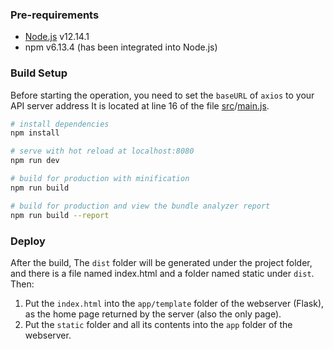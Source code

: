 ### Pre-requirements

- [Node.js](https://nodejs.org/en/download/) v12.14.1
- npm v6.13.4 (has been integrated into Node.js)

### Build Setup

Before starting the operation, you need to set the `baseURL` of `axios` to your API server address
It is located at line 16 of the file [src](https://github.com/liujl3/music-library-web/tree/master/src)/[main.js](https://github.com/liujl3/music-library-web/blob/master/src/main.js).

```bash
# install dependencies
npm install

# serve with hot reload at localhost:8080
npm run dev

# build for production with minification
npm run build

# build for production and view the bundle analyzer report
npm run build --report
```

### Deploy

After the build, The `dist` folder will be generated under the project folder, and there is a file named index.html and a folder named static under `dist`. Then:

1. Put the `index.html` into the `app/template` folder of the webserver (Flask), as the home page returned by the server (also the only page).
2. Put the `static` folder and all its contents into the `app` folder of the webserver.